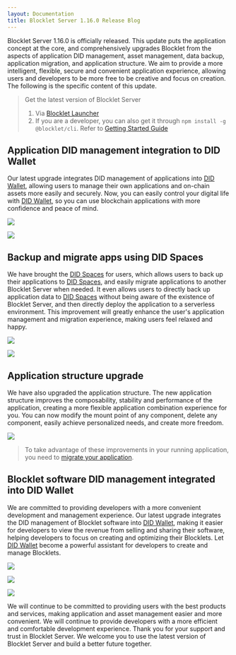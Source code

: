 ```yaml
---
layout: Documentation
title: Blocklet Server 1.16.0 Release Blog
---
```


Blocklet Server 1.16.0 is officially released. This update puts the application concept at the core, and comprehensively upgrades Blocklet from the aspects of application DID management, asset management, data backup, application migration, and application structure. We aim to provide a more intelligent, flexible, secure and convenient application experience, allowing users and developers to be more free to be creative and focus on creation. The following is the specific content of this update.

> Get the latest version of Blocklet Server
> 1. Via [Blocklet Launcher](https://launcher.arcblock.io/)
> 1. If you are a developer, you can also get it through `npm install -g @blocklet/cli`. Refer to [Getting Started Guide](https://developer.blocklet.io/docs/en/quick-start)

## Application DID management integration to DID Wallet

Our latest upgrade integrates DID management of applications into [DID Wallet](https://www.didwallet.io/), allowing users to manage their own applications and on-chain assets more easily and securely. Now, you can easily control your digital life with [DID Wallet](https://www.didwallet.io/), so you can use blockchain applications with more confidence and peace of mind.

![](./images/1.png)

![](./images/2.png)


## Backup and migrate apps using DID Spaces

We have brought the [DID Spaces](https://www.didspaces.com/) for users, which allows users to back up their applications to [DID Spaces](https://www.didspaces.com/), and easily migrate applications to another Blocklet Server when needed. It even allows users to directly back up application data to [DID Spaces](https://www.didspaces.com/) without being aware of the existence of Blocklet Server, and then directly deploy the application to a serverless environment. This improvement will greatly enhance the user's application management and migration experience, making users feel relaxed and happy.


![](./images/3.png)

![](./images/4.png)


## Application structure upgrade

We have also upgraded the application structure. The new application structure improves the composability, stability and performance of the application, creating a more flexible application combination experience for you. You can now modify the mount point of any component, delete any component, easily achieve personalized needs, and create more freedom.

![](./images/5.png)

> To take advantage of these improvements in your running application, you need to [migrate your application](https://www.arcblock.io/blog/en/post/2023/04/04/migrate-blocklet-guide).

## Blocklet software DID management integrated into DID Wallet

We are committed to providing developers with a more convenient development and management experience. Our latest upgrade integrates the DID management of Blocklet software into [DID Wallet](https://www.didwallet.io/), making it easier for developers to view the revenue from selling and sharing their software, helping developers to focus on creating and optimizing their Blocklets. Let [DID Wallet](https://www.didwallet.io/) become a powerful assistant for developers to create and manage Blocklets.

![](./images/6.png)

![](./images/7.png)

![](./images/8.png)

We will continue to be committed to providing users with the best products and services, making application and asset management easier and more convenient. We will continue to provide developers with a more efficient and comfortable development experience. Thank you for your support and trust in Blocklet Server. We welcome you to use the latest version of Blocklet Server and build a better future together.